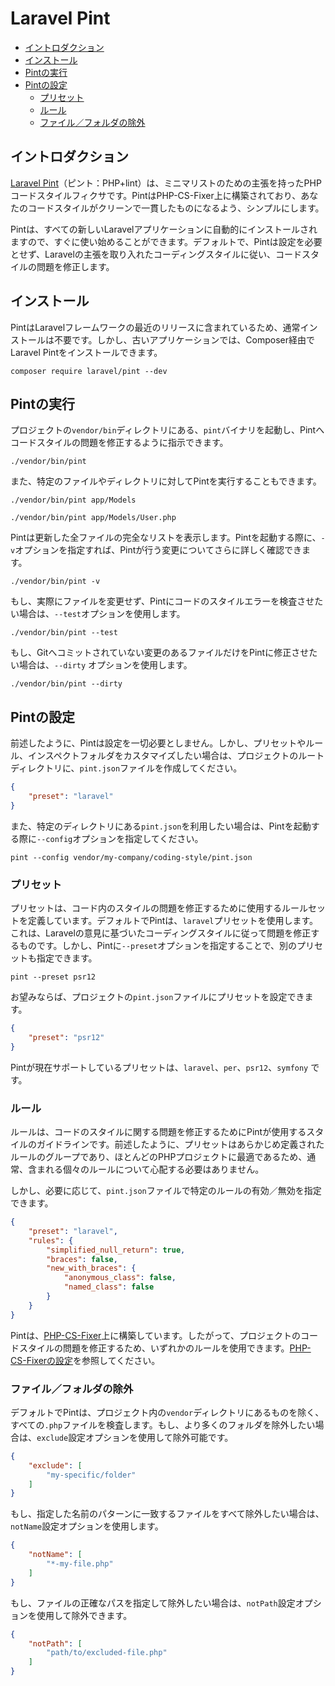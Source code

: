 # Laravel Pint

- [イントロダクション](#introduction)
- [インストール](#installation)
- [Pintの実行](#running-pint)
- [Pintの設定](#configuring-pint)
    - [プリセット](#presets)
    - [ルール](#rules)
    - [ファイル／フォルダの除外](#excluding-files-or-folders)

<a name="introduction"></a>
## イントロダクション

[Laravel Pint](https://github.com/laravel/pint)（ピント：PHP+lint）は、ミニマリストのための主張を持ったPHPコードスタイルフィクサです。PintはPHP-CS-Fixer上に構築されており、あなたのコードスタイルがクリーンで一貫したものになるよう、シンプルにします。

Pintは、すべての新しいLaravelアプリケーションに自動的にインストールされますので、すぐに使い始めることができます。デフォルトで、Pintは設定を必要とせず、Laravelの主張を取り入れたコーディングスタイルに従い、コードスタイルの問題を修正します。

<a name="installation"></a>
## インストール

PintはLaravelフレームワークの最近のリリースに含まれているため、通常インストールは不要です。しかし、古いアプリケーションでは、Composer経由でLaravel Pintをインストールできます。

```shell
composer require laravel/pint --dev
```

<a name="running-pint"></a>
## Pintの実行

プロジェクトの`vendor/bin`ディレクトリにある、`pint`バイナリを起動し、Pintへコードスタイルの問題を修正するように指示できます。

```shell
./vendor/bin/pint
```

また、特定のファイルやディレクトリに対してPintを実行することもできます。

```shell
./vendor/bin/pint app/Models

./vendor/bin/pint app/Models/User.php
```

Pintは更新した全ファイルの完全なリストを表示します。Pintを起動する際に、`-v`オプションを指定すれば、Pintが行う変更についてさらに詳しく確認できます。

```shell
./vendor/bin/pint -v
```

もし、実際にファイルを変更せず、Pintにコードのスタイルエラーを検査させたい場合は、`--test`オプションを使用します。

```shell
./vendor/bin/pint --test
```

もし、Gitへコミットされていない変更のあるファイルだけをPintに修正させたい場合は、`--dirty` オプションを使用します。

```shell
./vendor/bin/pint --dirty
```

<a name="configuring-pint"></a>
## Pintの設定

前述したように、Pintは設定を一切必要としません。しかし、プリセットやルール、インスペクトフォルダをカスタマイズしたい場合は、プロジェクトのルートディレクトリに、`pint.json`ファイルを作成してください。

```json
{
    "preset": "laravel"
}
```

また、特定のディレクトリにある`pint.json`を利用したい場合は、Pintを起動する際に`--config`オプションを指定してください。

```shell
pint --config vendor/my-company/coding-style/pint.json
```

<a name="presets"></a>
### プリセット

プリセットは、コード内のスタイルの問題を修正するために使用するルールセットを定義しています。デフォルトでPintは、`laravel`プリセットを使用します。これは、Laravelの意見に基づいたコーディングスタイルに従って問題を修正するものです。しかし、Pintに`--preset`オプションを指定することで、別のプリセットも指定できます。

```shell
pint --preset psr12
```

お望みならば、プロジェクトの`pint.json`ファイルにプリセットを設定できます。

```json
{
    "preset": "psr12"
}
```

Pintが現在サポートしているプリセットは、`laravel`、`per`、`psr12`、`symfony` です。

<a name="rules"></a>
### ルール

ルールは、コードのスタイルに関する問題を修正するためにPintが使用するスタイルのガイドラインです。前述したように、プリセットはあらかじめ定義されたルールのグループであり、ほとんどのPHPプロジェクトに最適であるため、通常、含まれる個々のルールについて心配する必要はありません。

しかし、必要に応じて、`pint.json`ファイルで特定のルールの有効／無効を指定できます。

```json
{
    "preset": "laravel",
    "rules": {
        "simplified_null_return": true,
        "braces": false,
        "new_with_braces": {
            "anonymous_class": false,
            "named_class": false
        }
    }
}
```

Pintは、[PHP-CS-Fixer](https://github.com/FriendsOfPHP/PHP-CS-Fixer)上に構築しています。したがって、プロジェクトのコードスタイルの問題を修正するため、いずれかのルールを使用できます。[PHP-CS-Fixerの設定](https://mlocati.github.io/php-cs-fixer-configurator)を参照してください。

<a name="excluding-files-or-folders"></a>
### ファイル／フォルダの除外

デフォルトでPintは、プロジェクト内の`vendor`ディレクトリにあるものを除く、すべての`.php`ファイルを検査します。もし、より多くのフォルダを除外したい場合は、`exclude`設定オプションを使用して除外可能です。

```json
{
    "exclude": [
        "my-specific/folder"
    ]
}
```

もし、指定した名前のパターンに一致するファイルをすべて除外したい場合は、`notName`設定オプションを使用します。

```json
{
    "notName": [
        "*-my-file.php"
    ]
}
```

もし、ファイルの正確なパスを指定して除外したい場合は、`notPath`設定オプションを使用して除外できます。

```json
{
    "notPath": [
        "path/to/excluded-file.php"
    ]
}
```
